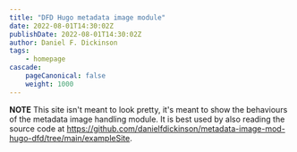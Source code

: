 ```yaml
---
title: "DFD Hugo metadata image module"
date: 2022-08-01T14:30:02Z
publishDate: 2022-08-01T14:30:02Z
author: Daniel F. Dickinson
tags:
    - homepage
cascade:
    pageCanonical: false
    weight: 1000
---
```


**NOTE** This site isn't meant to look pretty, it's meant to show the behaviours
of the metadata image handling module. It is best used by also reading the
source code at <https://github.com/danielfdickinson/metadata-image-mod-hugo-dfd/tree/main/exampleSite>.

